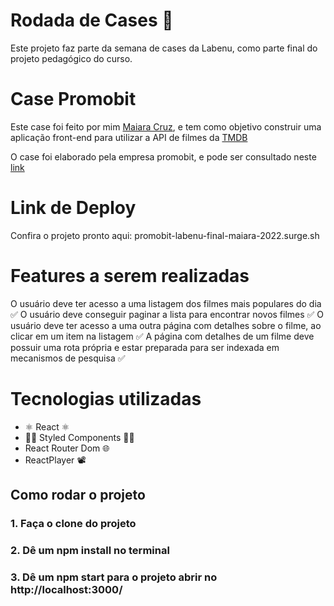 # Rodada de Cases 🎡

Este projeto faz parte da semana de cases da Labenu, como parte final do projeto pedagógico do curso.

# Case Promobit

Este case foi feito por mim  [Maiara Cruz](https://br.linkedin.com/in/maiara-ferreira-19a03014b), e tem como objetivo construir uma aplicação front-end para utilizar a API de filmes da [TMDB](https://developers.themoviedb.org/3)

O case foi elaborado pela empresa promobit, e pode ser consultado neste [link](https://github.com/Promobit/front-end-challenge)

# Link de Deploy

Confira o projeto pronto aqui: promobit-labenu-final-maiara-2022.surge.sh

# Features a serem realizadas

O usuário deve ter acesso a uma listagem dos filmes mais populares do dia ✅
O usuário deve conseguir paginar a lista para encontrar novos filmes ✅
O usuário deve ter acesso a uma outra página com detalhes sobre o filme, ao clicar em um item na listagem ✅
A página com detalhes de um filme deve possuir uma rota própria e estar preparada para ser indexada em mecanismos de pesquisa ✅

# Tecnologias utilizadas

* ⚛️ React ⚛️
* 💅🏼 Styled Components 💅🏼
* React Router Dom 🌐
* ReactPlayer 📽️

## Como rodar o projeto

### 1. Faça o clone do projeto
### 2. Dê um npm install no terminal
### 3. Dê um npm start para o projeto abrir no http://localhost:3000/
